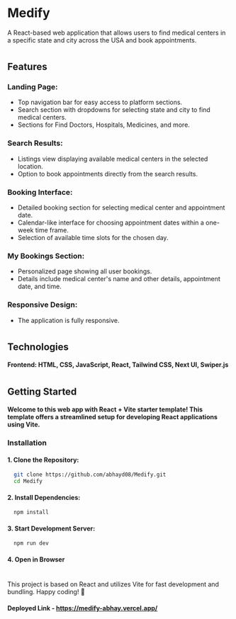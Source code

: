 # Medify

A React-based web application that allows users to find medical centers in a specific state and city across the USA and book appointments.

#

## Features

### Landing Page:

- Top navigation bar for easy access to platform sections.
- Search section with dropdowns for selecting state and city to find medical centers.
- Sections for Find Doctors, Hospitals, Medicines, and more.

### Search Results:

- Listings view displaying available medical centers in the selected location.
- Option to book appointments directly from the search results.

### Booking Interface:

- Detailed booking section for selecting medical center and appointment date.
- Calendar-like interface for choosing appointment dates within a one-week time frame.
- Selection of available time slots for the chosen day.

### My Bookings Section:

- Personalized page showing all user bookings.
- Details include medical center's name and other details, appointment date, and time.

### Responsive Design:

- The application is fully responsive.

#

## Technologies

#### Frontend: HTML, CSS, JavaScript, React, Tailwind CSS, Next UI, Swiper.js

#

## Getting Started

#### Welcome to this web app with React + Vite starter template! This template offers a streamlined setup for developing React applications using Vite.

### Installation

#### 1. Clone the Repository:

```bash
  git clone https://github.com/abhayd08/Medify.git
  cd Medify
```

#### 2. Install Dependencies:

```bash
  npm install
```

#### 3. Start Development Server:

```bash
  npm run dev
```

#### 4. Open in Browser

#

This project is based on React and utilizes Vite for fast development and bundling. Happy coding! 🚀

#### Deployed Link - https://medify-abhay.vercel.app/
